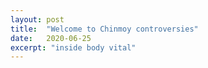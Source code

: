 ```yaml
---
layout: post
title:  "Welcome to Chinmoy controversies"
date:   2020-06-25
excerpt: "inside body vital"
---
```

